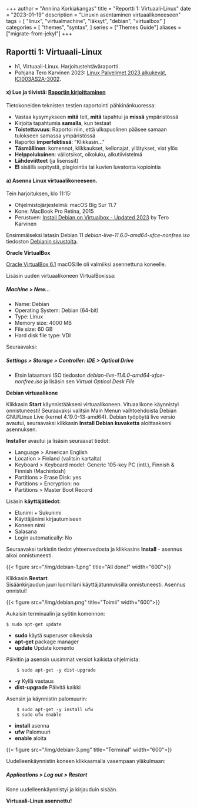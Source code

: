 +++
author = "Anniina Korkiakangas"
title = "Reportti 1: Virtuaali-Linux"
date = "2023-01-19"
description = "Linuxin asentaminen virtuaalikoneeseen"
tags = [
    "linux",
    "virtualmachine",
    "läksyt",
    "debian",
    "virtualbox"
]
categories = [
    "themes",
    "syntax",
]
series = ["Themes Guide"]
aliases = ["migrate-from-jekyl"]
+++

## **Raportti 1: Virtuaali-Linux**
- h1, Virtuaali-Linux. Harjoitustehtäväraportti.
- Pohjana Tero Karvinen 2023: [Linux Palvelimet 2023 alkukevät, ICI003AS2A-3002](https://terokarvinen.com/2023/linux-palvelimet-2023-alkukevat/).

#### **x) Lue ja tiivistä: [Raportin kirjoittaminen](https://terokarvinen.com/2006/raportin-kirjoittaminen-4/)**

Tietokoneiden teknisten testien raportointi pähkinänkuoressa:
- Vastaa kysymykseen **mitä** teit, **mitä** tapahtui ja **missä** ympäristössä 
- Kirjoita tapahtumia **samalla**, kun testaat
- **Toistettavuus**: Raportoi niin, että ulkopuolinen pääsee samaan tulokseen samassa ympäristössä
- Raportoi **imperfektissä**: "Klikkasin..." 
- **Täsmällinen**: komennot, klikkaukset, kellonajat, yllätykset, viat ylös
- **Helppolukuinen**: väliotsikot, oikoluku, alkutiivistelmä 
- **Lähdeviitteet** (ja lisenssit)
- **EI** sisällä sepitystä, plagiointia tai kuvien luvatonta kopiointia

#### **a) Asenna Linux virtuaalikoneeseen.** 

Tein harjoituksen, klo 11:15:
- Ohjelmistojärjestelmä: macOS Big Sur 11.7
- Kone: MacBook Pro Retina, 2015
- Perustuen: [Install Debian on Virtualbox - Updated 2023](https://terokarvinen.com/2021/install-debian-on-virtualbox/) by Tero Karvinen

Ensimmäiseksi latasin Debian 11 *debian-live-11.6.0-amd64-xfce-nonfree.iso* tiedoston [Debianin sivustolta](https://cdimage.debian.org/images/unofficial/non-free/images-including-firmware/current-live/amd64/iso-hybrid/).

**Oracle VirtualBox**

[Oracle VirtualBox 6.1](https://www.virtualbox.org/wiki/Downloads) macOS:lle oli valmiiksi asennettuna koneelle. 

Lisäsin uuden virtuaalikoneen VirtualBoxissa: 
        
##### Machine > New...

- Name: Debian
- Operating System: Debian (64-bit)
- Type: Linux
- Memory size: 4000 MB
- File size: 60 GB
- Hard disk file type: VDI

Seuraavaksi: 
##### Settings > Storage > Controller: IDE > Optical Drive 
- Etsin lataamani ISO tiedoston *debian-live-11.6.0-amd64-xfce-nonfree.iso* ja lisäsin sen *Virtual Optical Desk File*

**Debian virtuaalikone**

Klikkasin **Start** käynnistääkseni virtuaalikoneen.
Vituaalikone käynnistyi onnistuneesti! Seuraavaksi valitsin Main Menun vaihtoehdoista Debian GNU/Linux Live (kernel 4.19.0-13-amd64). Debian työpöytä live versio avautui, seuraavaksi klikkasin **Install Debian kuvaketta** aloittaakseni asennuksen. 

**Installer** avautui ja lisäsin seuraavat tiedot:
- Language > American English
- Location > Finland (valitsin kartalta)
- Keyboard > Keyboard model: Generic 105-key PC (intl.), Finnish & Finnish (Machintosh)
- Partitions > Erase Disk: yes
- Partitions > Encryption: no
- Partitions > Master Boot Record

Lisäsin **käyttäjätiedot**:
- Etunimi + Sukunimi
- Käyttäjänimi kirjautumiseen
- Koneen nimi 
- Salasana
- Login automatically: No

Seuraavaksi tarkistin tiedot yhteenvedosta ja klikkasins **Install** - asennus alkoi onnistuneesti. 

{{< figure src="/img/debian-1.png" title="All done!" width="600">}}

Klikkasin **Restart**.  
Sisäänkirjaudun juuri luomillani käyttäjätunnuksilla onnistuneesti. Asennus onnistui!

{{< figure src="/img/debian.png" title="Toimii" width="600">}}

Aukaisin terminaalin ja syötin komennon:

    $ sudo apt-get update


- **sudo** käytä superuser oikeuksia
- **apt-get** package manager
- **update** Update komento

Päivitin ja asensin uusimmat versiot kaikista ohjelmista:

        $ sudo apt-get -y dist-upgrade

- **-y** Kyllä vastaus
- **dist-upgrade** Päivitä kaikki 

Asensin ja käynnistin palomuurin:

        $ sudo apt-get -y install ufw
        $ sudo ufw enable

- **install** asenna
- **ufw** Palomuuri
- **enable** aloita

{{< figure src="/img/debian-3.png" title="Terminal" width="600">}}

Uudelleenkäynnistin koneen klikkaamalla vasempaan yläkulmaan:
##### Applications > Log out > Restart 

Kone uudelleenkäynnistyi ja kirjauduin sisään. 


**Virtuaali-Linux asennettu!**
